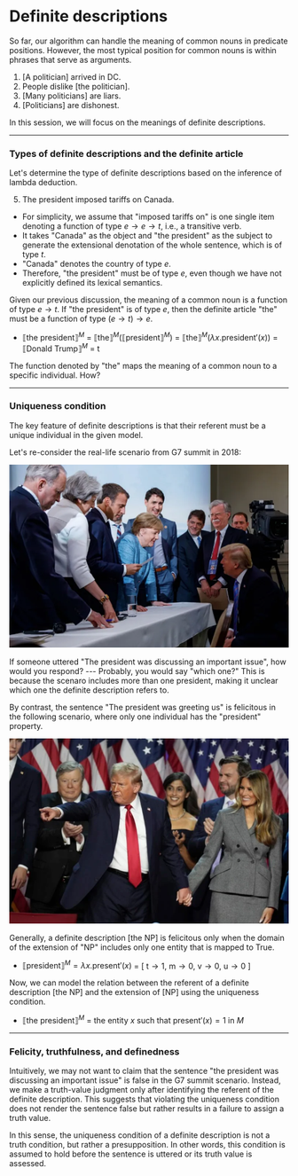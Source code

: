 # Definite descriptions

So far, our algorithm can handle the meaning of common nouns in predicate positions. However, the most typical position for common nouns is within phrases that serve as arguments. 

1. [A politician] arrived in DC.
2. People dislike [the politician].
3. [Many politicians] are liars.
4. [Politicians] are dishonest.

In this session, we will focus on the meanings of definite descriptions. 

---

### Types of definite descriptions and the definite article

Let's determine the type of definite descriptions based on the inference of lambda deduction. 

5. The president imposed tariffs on Canada.

- For simplicity, we assume that "imposed tariffs on" is one single item denoting a function of type $e \rightarrow e \rightarrow t$, i.e., a transitive verb.
- It takes "Canada" as the object and "the president" as the subject to generate the extensional denotation of the whole sentence, which is of type $t$. 
- "Canada" denotes the country of type $e$.
- Therefore, "the president" must be of type $e$, even though we have not explicitly defined its lexical semantics.  

Given our previous discussion, the meaning of a common noun is a function of type $e \rightarrow t$. If "the president" is of type $e$, then the definite article "the" must be a function of type $(e \rightarrow t) \rightarrow e$.  

- $⟦\text{the president}⟧^M$ = $⟦\text{the}⟧^M (⟦\text{president}⟧^M)$ = $⟦\text{the}⟧^M (\lambda x. \text{president}'(x))$ = $⟦\text{Donald Trump}⟧^M$ = $\text{t}$

The function denoted by "the" maps the meaning of a common noun to a specific individual. How? 

---
### Uniqueness condition

The key feature of definite descriptions is that their referent must be a unique individual in the given model.  

Let's re-consider the real-life scenario from G7 summit in 2018:

![Alt Text](https://github.com/haozeli-ling/Semantic-Analysis/blob/main/model.png)

If someone uttered "The president was discussing an important issue", how would you respond? --- Probably, you would say "which one?" This is because the scenaro includes more than one president, making it unclear which one the definite description refers to. 

By contrast, the sentence "The president was greeting us" is felicitous in the following scenario, where only one individual has the "president" property. 

![Alt Text](https://github.com/haozeli-ling/Semantic-Analysis/blob/main/model_2.png)

Generally, a definite description [the NP] is felicitous only when the domain of the extension of "NP" includes only one entity that is mapped to True. 

- $⟦\text{president}⟧^M = \lambda x. \text{present}'(x)$ = [ $\text{t} \rightarrow 1$, $\text{m} \rightarrow 0$, $\text{v} \rightarrow 0$, $\text{u} \rightarrow 0$ ]

Now, we can model the relation between the referent of a definite description [the NP] and the extension of [NP] using the uniqueness condition. 

- $⟦\text{the president}⟧^M$ = the entity $x$ such that $\text{present}'(x) = 1$ in $M$ 

---
### Felicity, truthfulness, and definedness

Intuitively, we may not want to claim that the sentence "the president was discussing an important issue" is false in the G7 summit scenario. Instead, we make a truth-value judgment only after identifying the referent of the definite description. This suggests that violating the uniqueness condition does not render the sentence false but rather results in a failure to assign a truth value. 

In this sense, the uniqueness condition of a definite description is not a truth condition, but rather a presupposition. In other words, this condition is assumed to hold before the sentence is uttered or its truth value is assessed. 

